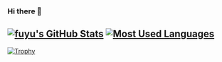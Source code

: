 ### Hi there 👋

[![fuyu's GitHub Stats](https://github-readme-stats.fuyu.vercel.app/api?username=mfmfuyu&show_icons=true)](https://github.com/anuraghazra/github-readme-stats)
[![Most Used Languages](https://github-readme-stats.fuyu.vercel.app/api/top-langs/?username=mfmfuyu&layout=compact)](https://github.com/anuraghazra/github-readme-stats)
---
[![Trophy](https://github-profile-trophy.vercel.app/?username=mfmfuyu)](https://github.com/ryo-ma/github-profile-trophy)
